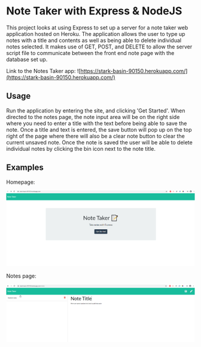 # Note Taker with Express & NodeJS

This project looks at using Express to set up a server for a note taker web application hosted on Heroku. The application allows the user to type up notes with a title and contents as well as being able to delete individual notes selected. It makes use of GET, POST, and DELETE to allow the server script file to communicate between the front end note page with the database set up.

Link to the Notes Taker app: ![https://stark-basin-90150.herokuapp.com/](https://stark-basin-90150.herokuapp.com/)

## Usage

Run the application by entering the site, and clicking 'Get Started'. When directed to the notes page, the note input area will be on the right side where you need to enter a title with the text before being able to save the note. Once a title and text is entered, the save button will pop up on the top right of the page where there will also be a clear note button to clear the current unsaved note. Once the note is saved the user will be able to delete individual notes by clicking the bin icon next to the note title.

## Examples

Homepage:

![Homepage](./src/example/home.png)

Notes page:

![notes page](./src/example/notes.png)

